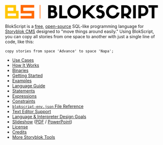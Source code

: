 <img src="blokscript-logo-text.png" class="header" />

BlokScript is a [free](https://www.gnu.org/licenses/gpl-3.0.en.html), [open-source](https://github.com/cwses1/blokscript) SQL-like programming language for [Storyblok CMS](https://www.storyblok.com/) designed to "move things around easily."  Using BlokScript, you can copy all stories from one space to another with just a single line of code, like this:

	copy stories from space 'Advance' to space 'Napa';

* [Use Cases](use-cases.html)
* [How It Works](how-it-works.html)
* [Binaries](binaries.html)
* [Getting Started](getting-started.html)
* [Examples](examples.html)
* [Language Guide](language-guide.html)
* [Statements](statements.html)
* [Expressions](expressions.html)
* [Constraints](constraints.html)
* [`blokscript-env.json` File Reference](blokscript-env-json-file-reference.html)
* [Text Editor Support](text-editor-support.html)
* [Language & Interpreter Design Goals](design-goals.html)
* [Slideshow](slide-01.html) ([PDF](BlokScriptDeck.pdf) / [PowerPoint](BlokScriptDeck.pptx))
* [License](license.html)
* [Credits](credits.html)
* [More Storyblok Tools](more-storyblok-tools.html)
